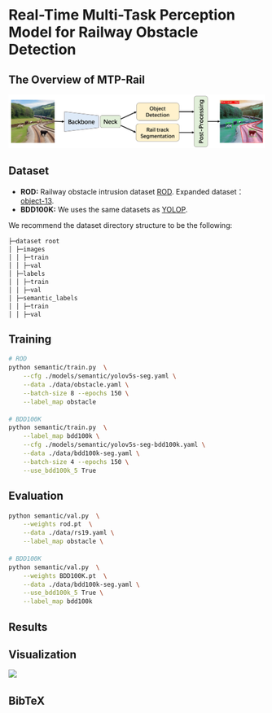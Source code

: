 # Real-Time Multi-Task Perception Model for Railway Obstacle Detection 
## The Overview of MTP-Rail
<img src="paper/Doc/1.png" width="800px">

## Dataset
- **ROD:**
Railway obstacle intrusion dataset <a href="https://drive.google.com/drive/folders/1ttiMMJQgX8fc-3EUoxsoI0lA1lNHqr8D?usp=sharing" title="ROD">ROD</a>.
Expanded dataset： <a href="https://drive.google.com/drive/folders/1ttiMMJQgX8fc-3EUoxsoI0lA1lNHqr8D?usp=sharing" title="object-13">object-13</a>. 
- **BDD100K:**
We uses the same  datasets as <a href="https://github.com/hustvl/YOLOP" title="YOLOP">YOLOP</a>.

We recommend the dataset directory structure to be the following:
```
├─dataset root
│ ├─images
│ │ ├─train
│ │ ├─val
│ ├─labels
│ │ ├─train
│ │ ├─val
│ ├─semantic_labels
│ │ ├─train
│ │ ├─val
```

## Training
``` bash
# ROD
python semantic/train.py  \
    --cfg ./models/semantic/yolov5s-seg.yaml \
    --data ./data/obstacle.yaml \
    --batch-size 8 --epochs 150 \
    --label_map obstacle

# BDD100K
python semantic/train.py  \
    --label_map bdd100k \
    --cfg ./models/semantic/yolov5s-seg-bdd100k.yaml \
    --data ./data/bdd100k-seg.yaml \
    --batch-size 4 --epochs 150 \
    --use_bdd100k_5 True 
```

## Evaluation
``` bash
python semantic/val.py  \
    --weights rod.pt  \
    --data ./data/rs19.yaml \
    --label_map obstacle \

# BDD100K
python semantic/val.py  \
    --weights BDD100K.pt  \
    --data ./data/bdd100k-seg.yaml \
    --use_bdd100k_5 True \
    --label_map bdd100k 
```

## Results



## Visualization

![](paper/Doc/2.png)

## BibTeX


